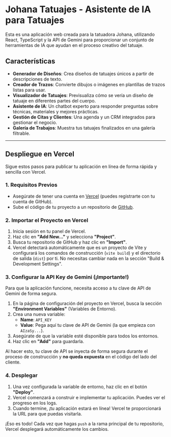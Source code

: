 # Johana Tatuajes - Asistente de IA para Tatuajes

Esta es una aplicación web creada para la tatuadora Johana, utilizando React, TypeScript y la API de Gemini para proporcionar un conjunto de herramientas de IA que ayudan en el proceso creativo del tatuaje.

## Características

*   **Generador de Diseños**: Crea diseños de tatuajes únicos a partir de descripciones de texto.
*   **Creador de Trazos**: Convierte dibujos o imágenes en plantillas de trazos listas para usar.
*   **Visualizador de Tatuajes**: Previsualiza cómo se vería un diseño de tatuaje en diferentes partes del cuerpo.
*   **Asistente de IA**: Un chatbot experto para responder preguntas sobre técnicas, materiales y mejores prácticas.
*   **Gestión de Citas y Clientes**: Una agenda y un CRM integrados para gestionar el negocio.
*   **Galería de Trabajos**: Muestra tus tatuajes finalizados en una galería filtrable.

---

## Despliegue en Vercel

Sigue estos pasos para publicar tu aplicación en línea de forma rápida y sencilla con Vercel.

### 1. Requisitos Previos

*   Asegúrate de tener una cuenta en [Vercel](https://vercel.com/) (puedes registrarte con tu cuenta de GitHub).
*   Sube el código de tu proyecto a un repositorio de [GitHub](https://github.com/).

### 2. Importar el Proyecto en Vercel

1.  Inicia sesión en tu panel de Vercel.
2.  Haz clic en **"Add New..."** y selecciona **"Project"**.
3.  Busca tu repositorio de GitHub y haz clic en **"Import"**.
4.  Vercel detectará automáticamente que es un proyecto de Vite y configurará los comandos de construcción (`vite build`) y el directorio de salida (`dist`) por ti. No necesitas cambiar nada en la sección "Build & Development Settings".

### 3. Configurar la API Key de Gemini (¡Importante!)

Para que la aplicación funcione, necesita acceso a tu clave de API de Gemini de forma segura.

1.  En la página de configuración del proyecto en Vercel, busca la sección **"Environment Variables"** (Variables de Entorno).
2.  Crea una nueva variable:
    *   **Name**: `API_KEY`
    *   **Value**: Pega aquí tu clave de API de Gemini (la que empieza con `AIzaSy...`).
3.  Asegúrate de que la variable esté disponible para todos los entornos.
4.  Haz clic en **"Add"** para guardarla.

Al hacer esto, tu clave de API se inyecta de forma segura durante el proceso de construcción y **no queda expuesta** en el código del lado del cliente.

### 4. Desplegar

1.  Una vez configurada la variable de entorno, haz clic en el botón **"Deploy"**.
2.  Vercel comenzará a construir e implementar tu aplicación. Puedes ver el progreso en los logs.
3.  Cuando termine, ¡tu aplicación estará en línea! Vercel te proporcionará la URL para que puedas visitarla.

¡Eso es todo! Cada vez que hagas `push` a la rama principal de tu repositorio, Vercel desplegará automáticamente los cambios.

